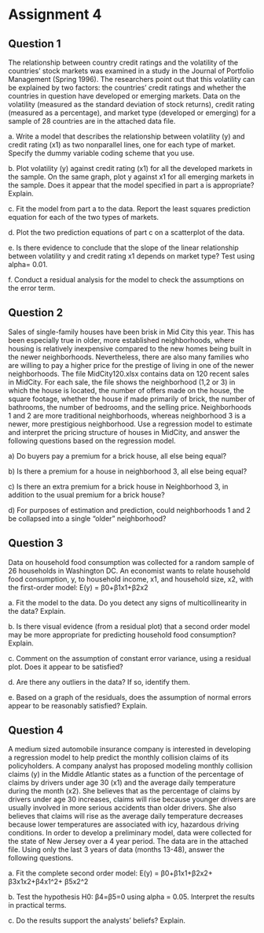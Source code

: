 # Assignment 4

## Question 1

The relationship between country credit ratings and the volatility of the countries’ stock markets was
examined in a study in the Journal of Portfolio Management (Spring 1996). The researchers point out
that this volatility can be explained by two factors: the countries’ credit ratings and whether the
countries in question have developed or emerging markets. Data on the volatility (measured as the
standard deviation of stock returns), credit rating (measured as a percentage), and market type
(developed or emerging) for a sample of 28 countries are in the attached data file.

a. Write a model that describes the relationship between volatility (y) and credit rating (x1) as two
nonparallel lines, one for each type of market. Specify the dummy variable coding scheme that
you use.

b. Plot volatility (y) against credit rating (x1) for all the developed markets in the sample. On the
same graph, plot y against x1 for all emerging markets in the sample. Does it appear that the
model specified in part a is appropriate? Explain.

c. Fit the model from part a to the data. Report the least squares prediction equation for each of
the two types of markets.

d. Plot the two prediction equations of part c on a scatterplot of the data.

e. Is there evidence to conclude that the slope of the linear relationship between volatility y and
credit rating x1 depends on market type? Test using alpha= 0.01.

f. Conduct a residual analysis for the model to check the assumptions on the error term.

## Question 2

Sales of single-family houses have been brisk in Mid City this year. This has been especially true in older,
more established neighborhoods, where housing is relatively inexpensive compared to the new homes
being built in the newer neighborhoods. Nevertheless, there are also many families who are willing to
pay a higher price for the prestige of living in one of the newer neighborhoods. The file MidCity120.xlsx
contains data on 120 recent sales in MidCity. For each sale, the file shows the neighborhood (1,2 or 3) in
which the house is located, the number of offers made on the house, the square footage, whether the
house if made primarily of brick, the number of bathrooms, the number of bedrooms, and the selling
price. Neighborhoods 1 and 2 are more traditional neighborhoods, whereas neighborhood 3 is a newer,
more prestigious neighborhood.
Use a regression model to estimate and interpret the pricing structure of houses in MidCity, and answer
the following questions based on the regression model.

a) Do buyers pay a premium for a brick house, all else being equal?

b) Is there a premium for a house in neighborhood 3, all else being equal?

c) Is there an extra premium for a brick house in Neighborhood 3, in addition to the usual premium
for a brick house?

d) For purposes of estimation and prediction, could neighborhoods 1 and 2 be collapsed into a
single “older” neighborhood?

## Question 3

Data on household food consumption was collected for a random sample of 26 households in Washington
DC. An economist wants to relate household food consumption, y, to household income, x1, and
household size, x2, with the first-order model:
E(y) = β0+β1x1+β2x2

a. Fit the model to the data. Do you detect any signs of multicollinearity in the data? Explain.

b. Is there visual evidence (from a residual plot) that a second order model may be more appropriate
for predicting household food consumption? Explain.

c. Comment on the assumption of constant error variance, using a residual plot. Does it appear to
be satisfied?

d. Are there any outliers in the data? If so, identify them.

e. Based on a graph of the residuals, does the assumption of normal errors appear to be reasonably
satisfied? Explain.

## Question 4

A medium sized automobile insurance company is interested in developing a regression model to help
predict the monthly collision claims of its policyholders. A company analyst has proposed modeling
monthly collision claims (y) in the Middle Atlantic states as a function of the percentage of claims by
drivers under age 30 (x1) and the average daily temperature during the month (x2). She believes that as
the percentage of claims by drivers under age 30 increases, claims will rise because younger drivers are
usually involved in more serious accidents than older drivers. She also believes that claims will rise as the
average daily temperature decreases because lower temperatures are associated with icy, hazardous
driving conditions. In order to develop a preliminary model, data were collected for the state of New
Jersey over a 4 year period. The data are in the attached file. Using only the last 3 years of data (months
13-48), answer the following questions.

a. Fit the complete second order model:
E(y) = β0+β1x1+β2x2+ β3x1x2+β4x1^2+ β5x2^2

b. Test the hypothesis H0: β4=β5=0 using alpha = 0.05. Interpret the results in practical terms.

c. Do the results support the analysts’ beliefs? Explain.
